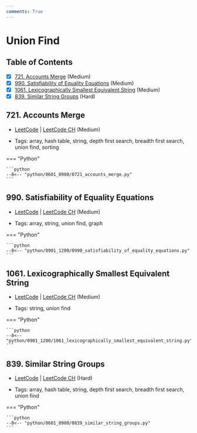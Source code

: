 ```yaml
---
comments: True
---
```


# Union Find

## Table of Contents

- [x] [721. Accounts Merge](https://leetcode.cn/problems/accounts-merge/) (Medium)
- [x] [990. Satisfiability of Equality Equations](https://leetcode.cn/problems/satisfiability-of-equality-equations/) (Medium)
- [x] [1061. Lexicographically Smallest Equivalent String](https://leetcode.cn/problems/lexicographically-smallest-equivalent-string/) (Medium)
- [x] [839. Similar String Groups](https://leetcode.cn/problems/similar-string-groups/) (Hard)

## 721. Accounts Merge

-   [LeetCode](https://leetcode.com/problems/accounts-merge/) | [LeetCode CH](https://leetcode.cn/problems/accounts-merge/) (Medium)

-   Tags: array, hash table, string, depth first search, breadth first search, union find, sorting

=== "Python"

    ```python
    --8<-- "python/0601_0900/0721_accounts_merge.py"
    ```



## 990. Satisfiability of Equality Equations

-   [LeetCode](https://leetcode.com/problems/satisfiability-of-equality-equations/) | [LeetCode CH](https://leetcode.cn/problems/satisfiability-of-equality-equations/) (Medium)

-   Tags: array, string, union find, graph

=== "Python"

    ```python
    --8<-- "python/0901_1200/0990_satisfiability_of_equality_equations.py"
    ```



## 1061. Lexicographically Smallest Equivalent String

-   [LeetCode](https://leetcode.com/problems/lexicographically-smallest-equivalent-string/) | [LeetCode CH](https://leetcode.cn/problems/lexicographically-smallest-equivalent-string/) (Medium)

-   Tags: string, union find

=== "Python"

    ```python
    --8<-- "python/0901_1200/1061_lexicographically_smallest_equivalent_string.py"
    ```



## 839. Similar String Groups

-   [LeetCode](https://leetcode.com/problems/similar-string-groups/) | [LeetCode CH](https://leetcode.cn/problems/similar-string-groups/) (Hard)

-   Tags: array, hash table, string, depth first search, breadth first search, union find

=== "Python"

    ```python
    --8<-- "python/0601_0900/0839_similar_string_groups.py"
    ```
